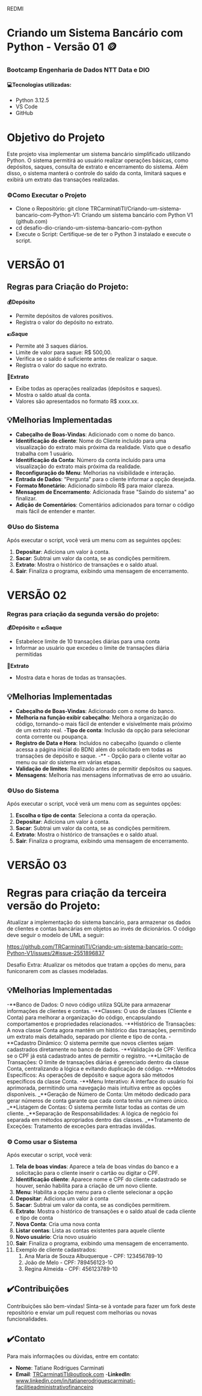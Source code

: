 REDMI
# Criando um Sistema Bancário com Python - Versão 01 🪙

### Bootcamp Engenharia de Dados NTT Data e DIO 

#### 💻Tecnologias utilizadas:
- Python 3.12.5
- VS Code
- GitHub

# Objetivo do Projeto
Este projeto visa implementar um sistema bancário simplificado utilizando Python. O sistema permitirá ao usuário realizar operações básicas, como depósitos, saques, consulta de extrato e encerramento do sistema. Além disso, o sistema manterá o controle do saldo da conta, limitará saques e exibirá um extrato das transações realizadas.

### ⚙️Como Executar o Projeto
- Clone o Repositório: git clone TRCarminatiTI/Criando-um-sistema-bancario-com-Python-V1: Criando um sistema bancário com Python V1 (github.com)
- cd desafio-dio-criando-um-sistema-bancario-com-python 
- Execute o Script: Certifique-se de ter o Python 3 instalado e execute o script.

# VERSÃO 01

## Regras para Criação do Projeto:
**💰Depósito**
- Permite depósitos de valores positivos.
- Registra o valor do depósito no extrato.

**💶Saque**
- Permite até 3 saques diários.
- Limite de valor para saque: R$ 500,00.
- Verifica se o saldo é suficiente antes de realizar o saque.
- Registra o valor do saque no extrato.

**🧾Extrato**
- Exibe todas as operações realizadas (depósitos e saques).
- Mostra o saldo atual da conta.
- Valores são apresentados no formato R$ xxxx.xx.

## 💡Melhorias Implementadas
- **Cabeçalho de Boas-Vindas**: Adicionado com o nome do banco.
- **Identificação do cliente**: Nome do Cliente incluído para uma visualização do extrato mais próxima da realidade. Visto que o desafio trabalha com 1 usuário.
- **Identificação da Conta**: Número da conta incluído para uma visualização do extrato mais próxima da realidade.
- **Reconfiguração do Menu**: Melhorias na visibilidade e interação.
- **Entrada de Dados**: “Pergunta” para o cliente informar a opção desejada.
- **Formato Monetário**: Adicionado símbolo R$ para maior clareza.
- **Mensagem de Encerramento**: Adicionada frase "Saindo do sistema" ao finalizar.
- **Adição de Comentários**: Comentários adicionados para tornar o código mais fácil de entender e manter.

### ⚙️Uso do Sistema
Após executar o script, você verá um menu com as seguintes opções: 
1. **Depositar**: Adiciona um valor à conta. 
2. **Sacar**: Subtrai um valor da conta, se as condições permitirem. 
3. **Extrato**: Mostra o histórico de transações e o saldo atual. 
4. **Sair**: Finaliza o programa, exibindo uma mensagem de encerramento. 

# VERSÃO 02

### Regras para criação da segunda versão do projeto:

**💰Depósito** e **💶Saque**
- Estabelece limite de 10 transações diárias para uma conta
- Informar ao usuário que excedeu o limite de transações diária permitidas

**🧾Extrato**
- Mostra data e horas de todas as transações.

## 💡Melhorias Implementadas
- **Cabeçalho de Boas-Vindas**: Adicionado com o nome do banco.
- **Melhoria na função exibir cabeçalho**: Melhora a organização do código, tornando-o mais fácil de entender e visivelmente mais próximo de um extrato real.
-**Tipo de conta**: Inclusão da opção para selecionar conta corrente ou poupança.
- **Registro de Data e Hora**: Incluídos no cabeçalho (quando o cliente acessa a página inicial do BDN) além do solicitado em todas as transações de depósito e saque.
-** - Opção para o cliente voltar ao menu ou sair do sistema em várias etapas.
- **Validação de limites**: Realizado antes de permitir depósitos ou saques.
- **Mensagens**: Melhoria nas mensagens informativas de erro ao usuário.

### ⚙️Uso do Sistema
Após executar o script, você verá um menu com as seguintes opções: 
1. **Escolha o tipo de conta**: Seleciona a conta da operação.
2. **Depositar**: Adiciona um valor à conta. 
3. **Sacar**: Subtrai um valor da conta, se as condições permitirem. 
4. **Extrato**: Mostra o histórico de transações e o saldo atual. 
5. **Sair**: Finaliza o programa, exibindo uma mensagem de encerramento. 

# VERSÃO 03

# Regras para criação da terceira versão do Projeto:

Atualizar a implementação do sistema bancário, para armazenar os dados de clientes e contas bancárias em objetos ao invés de dicionários. O código deve seguir o modelo de UML a seguir:

https://github.com/TRCarminatiTI/Criando-um-sistema-bancario-com-Python-V1/issues/2#issue-2551896837

Desafio Extra: Atualizar os métodos que tratam a opções do menu, para funiconarem com as classes modeladas.

## 💡Melhorias Implementadas
-**Banco de Dados: O novo código utiliza SQLite para armazenar informações de clientes e contas. 
-**Classes: O uso de classes (Cliente e Conta) para melhorar a organização do código, encapsulando comportamentos e propriedades relacionados.
-**Histórico de Transações: A nova classe Conta agora mantém um histórico das transações, permitindo um extrato mais detalhado, separado por cliente e tipo de conta.
-**Cadastro Dinâmico: O sistema permite que novos clientes sejam cadastrados diretamente no banco de dados.
-**Validação de CPF: Verifica se o CPF já está cadastrado antes de permitir o registro.
-**Limitação de Transações: O limite de transações diárias é gerenciado dentro da classe Conta, centralizando a lógica e evitando duplicação de código.
-**Métodos Específicos: As operações de depósito e saque agora são métodos específicos da classe Conta.
-**Menu Interativo: A interface do usuário foi aprimorada, permitindo uma navegação mais intuitiva entre as opções disponíveis.
_**Geração de Número de Conta: Um método dedicado para gerar números de conta garante que cada conta tenha um número único.
_**Listagem de Contas: O sistema permite listar todas as contas de um cliente.
_**Separação de Responsabilidades: A lógica de negócio foi separada em métodos apropriados dentro das classes.
_**Tratamento de Exceções: Tratamento de exceções para entradas inválidas.

### ⚙️ Como usar o Sistema
Após executar o script, você verá: 
1. **Tela de boas vindas**: Aparece a tela de boas vindas do banco e a solicitação para o cliente inserir o cartão ou digitar o CPF.
2. **Identificação cliente**: Aparece nome e CPF do cliente cadastrado se houver, senão habilita para a criação de um novo cliente.
3. **Menu**: Habilita a opção menu para o cliente selecionar a opção
4. **Depositar**: Adiciona um valor à conta 
5. **Sacar**: Subtrai um valor da conta, se as condições permitirem. 
6. **Extrato**: Mostra o histórico de transações e o saldo atual de cada cliente e tipo de conta
7. **Nova Conta**: Cria uma nova conta
8. **Listar contas**: Lista as contas existentes para aquele cliente 
9. **Novo usuário**: Cria novo usuário
10. **Sair**: Finaliza o programa, exibindo uma mensagem de encerramento.
11. Exemplo de cliente cadastrados:
    1) Ana Maria de Souza Albuquerque - CPF: 123456789-10
    2) João de Melo - CPF: 789456123-10
    3) Regina Almeida - CPF: 456123789-10

## ✔️Contribuições
Contribuições são bem-vindas! Sinta-se à vontade para fazer um fork deste repositório e enviar um pull request com melhorias ou novas funcionalidades.

## ✔️Contato
Para mais informações ou dúvidas, entre em contato:

- **Nome**: Tatiane Rodrigues Carminati
- **Email**: TRCarminatiTI@outlook.com
-**LinkedIn**: www.linkedin.com/in/tatianerodriguescarminati-facilitieadministrativofinanceiro



